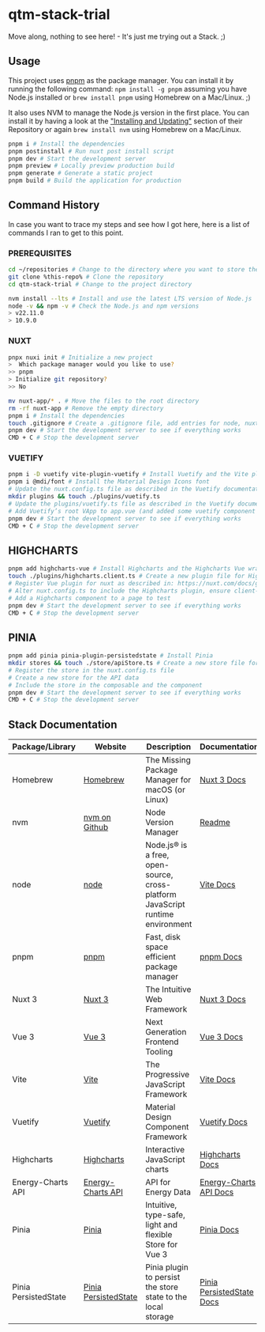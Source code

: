 # qtm-stack-trial
Move along, nothing to see here! - It's just me trying out a Stack. ;)

## Usage

This project uses [pnpm](https://pnpm.io/) as the package manager. You can install it by running the following command:
`npm install -g pnpm` assuming you have Node.js installed or `brew install pnpm` using Homebrew on a Mac/Linux. ;)

It also uses NVM to manage the Node.js version in the first place. You can install it by having a look at the ["Installing and Updating"](https://github.com/nvm-sh/nvm?tab=readme-ov-file#installing-and-updating) section of their Repository or again `brew install nvm` using Homebrew on a Mac/Linux.

```bash
pnpm i # Install the dependencies
pnpm postinstall # Run nuxt post install script
pnpm dev # Start the development server
pnpm preview # Locally preview production build
pnpm generate # Generate a static project
pnpm build # Build the application for production
```

## Command History

In case you want to trace my steps and see how I got here, here is a list of commands I ran to get to this point.

### PREREQUISITES
```bash
cd ~/repositories # Change to the directory where you want to store the project
git clone %this-repo% # Clone the repository
cd qtm-stack-trial # Change to the project directory

nvm install --lts # Install and use the latest LTS version of Node.js
node -v && npm -v # Check the Node.js and npm versions
> v22.11.0
> 10.9.0
```

### NUXT
```bash
pnpx nuxi init # Initialize a new project
>  Which package manager would you like to use?
>> pnpm
> Initialize git repository?
>> No

mv nuxt-app/* . # Move the files to the root directory
rm -rf nuxt-app # Remove the empty directory
pnpm i # Install the dependencies
touch .gitignore # Create a .gitignore file, add entries for node, nuxt, macos, webstorm and env
pnpm dev # Start the development server to see if everything works
CMD + C # Stop the development server
```

### VUETIFY
```bash
pnpm i -D vuetify vite-plugin-vuetify # Install Vuetify and the Vite plugin
pnpm i @mdi/font # Install the Material Design Icons font
# Update the nuxt.config.ts file as described in the Vuetify documentation for Nuxt 3
mkdir plugins && touch ./plugins/vuetify.ts
# Update the plugins/vuetify.ts file as described in the Vuetify documentation for Nuxt 3
# Add Vuetify’s root VApp to app.vue (and added some vuetify component to test)
pnpm dev # Start the development server to see if everything works
CMD + C # Stop the development server
```

## HIGHCHARTS
```bash
pnpm add highcharts-vue # Install Highcharts and the Highcharts Vue wrapper
touch ./plugins/highcharts.client.ts # Create a new plugin file for Highcharts
# Register Vue plugin for nuxt as described in: https://nuxt.com/docs/guide/directory-structure/plugins#vue-plugins
# Alter nuxt.config.ts to include the Highcharts plugin, ensure client-only usage
# Add a Highcharts component to a page to test
pnpm dev # Start the development server to see if everything works
CMD + C # Stop the development server
```

## PINIA
```bash
pnpm add pinia pinia-plugin-persistedstate # Install Pinia
mkdir stores && touch ./store/apiStore.ts # Create a new store file for Pinia
# Register the store in the nuxt.config.ts file
# Create a new store for the API data
# Include the store in the composable and the component
pnpm dev # Start the development server to see if everything works
CMD + C # Stop the development server
```

## Stack Documentation

| Package/Library       | Website                                                                          | Description                                                                    | Documentation                                                                                             |
|-----------------------|----------------------------------------------------------------------------------|--------------------------------------------------------------------------------|-----------------------------------------------------------------------------------------------------------|
| Homebrew              | [Homebrew](https://brew.sh)                                                      | The Missing Package Manager for macOS (or Linux)                               | [Nuxt 3 Docs](https://nuxt.com/docs)                                                                      |
| nvm                   | [nvm on Github](https://github.com/nvm-sh/nvm)                                   | Node Version Manager                                                           | [Readme](https://github.com/nvm-sh/nvm/blob/master/README.md)                                             |
| node                  | [node](https://nodejs.org/en)                                                    | Node.js® is a free, open-source, cross-platform JavaScript runtime environment | [Vite Docs](https://vitejs.dev/guide/)                                                                    |
| pnpm                  | [pnpm](https://pnpm.io/)                                                         | Fast, disk space efficient package manager                                     | [pnpm Docs](https://pnpm.io/)                                                                             |
| Nuxt 3                | [Nuxt 3](https://nuxt.com)                                                       | The Intuitive Web Framework                                                    | [Nuxt 3 Docs](https://nuxt.com/docs)                                                                      |
| Vue 3                 | [Vue 3](https://vuejs.org)                                                       | Next Generation Frontend Tooling                                               | [Vue 3 Docs](https://v3.vuejs.org/)                                                                       |
| Vite                  | [Vite](https://vitejs.dev/)                                                      | The Progressive JavaScript Framework                                           | [Vite Docs](https://vitejs.dev/guide/)                                                                    |
| Vuetify               | [Vuetify](https://vuetifyjs.com)                                                 | Material Design Component Framework                                            | [Vuetify Docs](https://vuetifyjs.com/en/getting-started/installation/#using-nuxt-3)                       |
| Highcharts            | [Highcharts](https://www.highcharts.com)                                         | Interactive JavaScript charts                                                  | [Highcharts Docs](https://www.highcharts.com/docs/index)                                                  |
| Energy-Charts API     | [Energy-Charts API](https://energy-charts.info)                                  | API for Energy Data                                                            | [Energy-Charts API Docs](https://energy-charts.info)                                                      |
| Pinia                 | [Pinia](https://pinia.esm.dev)                                                   | Intuitive, type-safe, light and flexible Store for Vue 3                       | [Pinia Docs](https://pinia.esm.dev/)                                                                      |
| Pinia PersistedState  | [Pinia PersistedState](https://prazdevs.github.io/pinia-plugin-persistedstate/)  | Pinia plugin to persist the store state to the local storage                   | [Pinia PersistedState Docs](https://prazdevs.github.io/pinia-plugin-persistedstate/frameworks/nuxt.html)  |
```